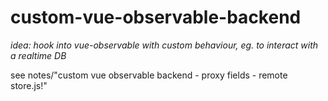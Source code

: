 # custom-vue-observable-backend

*idea: hook into vue-observable with custom behaviour, eg. to interact with a realtime DB*

see notes/"custom vue observable backend - proxy fields - remote store.js!"
